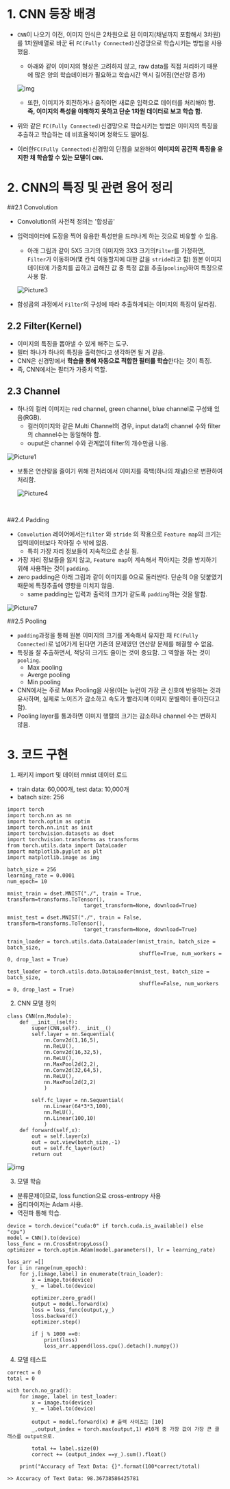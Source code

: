# 1. CNN 등장 배경

- `CNN`이 나오기 이전, 이미지 인식은 2차원으로 된 이미지(채널까지 포함해서 3차원)를 1차원배열로 바꾼 뒤 `FC(Fully Connected)`신경망으로 학습시키는 방법을 사용했음.

  - 아래와 같이 이미지의 형상은 고려하지 않고, raw data를 직접 처리하기 때문에 많은 양의 학습데이터가 필요하고 학습시간 역시 길어짐(연산량 증가)

  ![img](https://wikidocs.net/images/page/60324/%EB%8B%A4%EC%9A%B4%EB%A1%9C%EB%93%9C.png)

  - 또한, 이미지가 회전하거나 움직이면 새로운 입력으로 데이터를 처리해야 함. **즉, 이미지의 특성을 이해하지 못하고 단순 1차원 데이터로 보고 학습 함.**

- 위와 같은 `FC(Fully Connected)`신경망으로 학습시키는 방법은 이미지의 특징을 추출하고 학습하는 데 비효율적이며 정확도도 떨어짐.

- 이러한`FC(Fully Connected)`신경망의 단점을 보완하여 **이미지의 공간적 특징을 유지한 채 학습할 수 있는 모델이 `CNN`.**

# 2. CNN의 특징 및 관련 용어 정리

##2.1 Convolution

- Convolution의 사전적 정의는 '합성곱'

- 입력데이터에 도장을 찍어 유용한 특성만을 드러나게 하는 것으로 비유할 수 있음.

  - 아래 그림과 같이 5X5 크기의 이미지와 3X3 크기의`Filter`를 가정하면, `Filter`가 이동하며(몇 칸씩 이동할지에 대한 값을 `stride`라고 함) 원본 이미지 데이터에 가중치를 곱하고 곱해진 값 중 특정 값을 추출(`pooling`)하여 특징으로 사용 함.

  ![Picture3](https://user-images.githubusercontent.com/15958325/58845860-ca23ed00-86b7-11e9-805f-ef5c8adcab9f.png)

- 합성곱의 과정에서 `Filter`의 구성에 따라 추출하게되는 이미지의 특징이 달라짐.

## 2.2 Filter(Kernel) 

- 이미지의 특징을 뽑아낼 수 있게 해주는 도구.
- 필터 하나가 하나의 특징을 출력한다고 생각하면 될 거 같음.
- CNN은 신경망에서 **학습을 통해 자동으로 적합한 필터를 학습**한다는 것이 특징.
- 즉, CNN에서는 필터가 가중치 역할.

## 2.3 Channel

- 하나의 컬러 이미지는 red channel, green channel, blue channel로 구성돼 있음(RGB).
  - 컬러이미지와 같은 Multi Channel의 경우, input data의 channel 수와 filter의 channel수는 동일해야 함.
  - ouput은 channel 수와 관계없이 filter의 개수만큼 나옴.

![Picture1](https://user-images.githubusercontent.com/15958325/58845631-d5c2e400-86b6-11e9-87ae-3e82cd8da0c0.png)

- 보통은 연산량을 줄이기 위해 전처리에서 이미지를 흑백(하나의 채널)으로 변환하여 처리함.

  ![Picture4](https://user-images.githubusercontent.com/15958325/58845636-d8253e00-86b6-11e9-80a7-cdbc61739b6f.png)

  ​

##2.4 Padding

- `Convolution` 레이어에서는`filter` 와 `stride` 의 작용으로 `Feature map`의 크기는 입력데이터보다 작아질 수 밖에 없음.
  - 특히 가장 자리 정보들이 지속적으로 손실 됨.
- 가장 자리 정보들을 잃지 않고,  `Feature map`이 계속해서 작아지는 것을 방지하기 위해 사용하는 것이  `padding`.
- zero padding은 아래 그림과 같이 이미지를 0으로 둘러싼다. 단순히 0을 덧붙였기 때문에 특징추출에 영향을 미치지 않음.
  - same padding는 입력과 출력의 크기가 같도록  `padding`하는 것을 말함.

![Picture7](https://user-images.githubusercontent.com/15958325/58846398-ff313f00-86b9-11e9-8268-7989df7d38f2.png)

##2.5 Pooling

-   `padding`과정을 통해 원본 이미지의 크기를 계속해서 유지한 채 `FC(Fully Connected)`로 넘어가게 된다면 기존의 문제였던 연산량 문제를 해결할 수 없음.
- 특징을 잘 추출하면서, 적당히 크기도 줄이는 것이 중요함. 그 역할을 하는 것이`pooling`.
  - Max pooling
  - Averge pooling
  - Min pooling
- CNN에서는 주로 Max Pooling을 사용(이는 뉴런이 가장 큰 신호에 반응하는 것과 유사하며, 실제로 노이즈가 감소하고 속도가 빨라지며 이미지 분별력이 좋아진다고 함).
- Pooling layer를 통과하면 이미지 행렬의 크기는 감소하나 channel 수는 변하지 않음.

# 3. 코드 구현

1. 패키지 import 및 데이터 mnist 데이터 로드

- train data: 60,000개, test data: 10,000개
- batach size: 256

```{.python}
import torch 
import torch.nn as nn
import torch.optim as optim
import torch.nn.init as init
import torchvision.datasets as dset
import torchvision.transforms as transforms
from torch.utils.data import DataLoader
import matplotlib.pyplot as plt
import matplotlib.image as img

batch_size = 256
learning_rate = 0.0001
num_epoch= 10

mnist_train = dset.MNIST("./", train = True, transform=transforms.ToTensor(),
                         target_transform=None, download=True)

mnist_test = dset.MNIST("./", train = False, transform=transforms.ToTensor(),
                         target_transform=None, download=True)

train_loader = torch.utils.data.DataLoader(mnist_train, batch_size = batch_size,
                                           shuffle=True, num_workers = 0, drop_last = True)

test_loader = torch.utils.data.DataLoader(mnist_test, batch_size = batch_size,
                                           shuffle=False, num_workers = 0, drop_last = True)
```

2. CNN 모델 정의

```{.python}
class CNN(nn.Module):
    def __init__(self):
        super(CNN,self).__init__()
        self.layer = nn.Sequential(
            nn.Conv2d(1,16,5),
            nn.ReLU(),
            nn.Conv2d(16,32,5),
            nn.ReLU(),
            nn.MaxPool2d(2,2),
            nn.Conv2d(32,64,5),
            nn.ReLU(),
            nn.MaxPool2d(2,2)
            )
        
        self.fc_layer = nn.Sequential(
            nn.Linear(64*3*3,100),
            nn.ReLU(),
            nn.Linear(100,10)
            )
    def forward(self,x):
        out = self.layer(x)
        out = out.view(batch_size,-1)
        out = self.fc_layer(out)
        return out        
```

![img](https://postfiles.pstatic.net/MjAyMTExMDZfNTUg/MDAxNjM2MTgwMjI1NjE4.JESw5gE9dXDdqpGuHXSAoLPvofIA1XWj-l1WcegRBqcg.V4JEcBkC3bjFsNG5g0rQJG1KV7Hl74OUzxll7Vl39ncg.PNG.shout_sg/image.png?type=w773)

3. 모델 학습

- 분류문제이므로, loss function으로 cross-entropy 사용
- 옵티마이저는 Adam 사용.
- 역전파 통해 학습.

```{.python}
device = torch.device("cuda:0" if torch.cuda.is_available() else "cpu")
model = CNN().to(device)
loss_func = nn.CrossEntropyLoss()
optimizer = torch.optim.Adam(model.parameters(), lr = learning_rate)

loss_arr =[]
for i in range(num_epoch):
    for j,[image,label] in enumerate(train_loader):
        x = image.to(device) 
        y_ = label.to(device)
        
        optimizer.zero_grad()     
        output = model.forward(x) 
        loss = loss_func(output,y_)
        loss.backward()
        optimizer.step()
        
        if j % 1000 ==0:
            print(loss)
            loss_arr.append(loss.cpu().detach().numpy())
```

4. 모델 테스트

```{.python}
correct = 0
total = 0

with torch.no_grad():
    for image, label in test_loader:
        x = image.to(device)
        y_ = label.to(device)
        
        output = model.forward(x) # 출력 사이즈는 [10]       
        _,output_index = torch.max(output,1) #10개 중 가장 값이 가장 큰 클래스를 output으로.  
        
        total += label.size(0)
        correct += (output_index ==y_).sum().float()
        
    print("Accuracy of Text Data: {}".format(100*correct/total)

>> Accuracy of Text Data: 98.36738586425781
```

